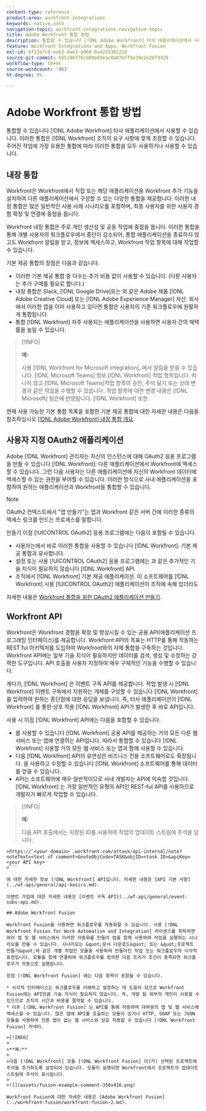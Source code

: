 ```yaml
---
content-type: reference
product-area: workfront-integrations
keywords: native,ootb
navigation-topic: workfront-integrations-navigation-topic
title: Adobe Workfront 통합 방법
description: 통합할 수 있습니다 [!DNL Adobe Workfront] 타사 애플리케이션에서 사용할 수 있습니다. 이러한 통합은 [!DNL Workfront] 조직의 요구 사항에 맞게 조정할 수 있습니다. 주어진 작업에 가장 유용한 통합에 따라 이러한 통합을 모두 사용하거나 사용할 수 있습니다.
feature: Workfront Integrations and Apps, Workfront Fusion
exl-id: bf13a7c9-eab3-4ae3-a060-8a422236122d
source-git-commit: 685186f76cd89e69eac0a07bff9a39e2e28f9429
workflow-type: tm+mt
source-wordcount: '963'
ht-degree: 0%

---
```


# Adobe Workfront 통합 방법

통합할 수 있습니다 [!DNL Adobe Workfront] 타사 애플리케이션에서 사용할 수 있습니다. 이러한 통합은 [!DNL Workfront] 조직의 요구 사항에 맞게 조정할 수 있습니다. 주어진 작업에 가장 유용한 통합에 따라 이러한 통합을 모두 사용하거나 사용할 수 있습니다.

## 내장 통합

Workfront은 Workfront에서 직접 또는 해당 애플리케이션용 Workfront 추가 기능을 설치하여 다른 애플리케이션에서 구성할 수 있는 다양한 통합을 제공합니다. 이러한 내장 통합은 많은 일반적인 사용 사례 시나리오를 포함하며, 최종 사용자를 위한 사용자 경험 확장 및 연결에 중점을 둡니다.

Workfront 내장 통합은 주로 개인 생산성 및 공동 작업에 중점을 둡니다. 이러한 통합을 통해 개별 사용자의 워크플로우에서 중단이 감소되어, 통합 애플리케이션을 종료하지 않고도 Workfront 알림을 받고, 정보에 액세스하고, Workfront 작업 항목에 대해 작업할 수 있습니다.

기본 제공 통합의 장점은 다음과 같습니다.

* 이러한 기본 제공 통합 중 다수는 추가 비용 없이 사용할 수 있습니다. (다른 사용자는 추가 구매를 필요로 합니다.)
* 내장 통합은 Slack, [!DNL Google Drive]또는 와 같은 Adobe 제품 [!DNL Adobe Creative Cloud] 또는 [!DNL Adobe Experience Manager] 자산. 회사에서 이러한 앱을 이미 사용하고 있다면 통합은 사용자의 기존 워크플로우에 원활하게 통합됩니다.
* 통합 [!DNL Workfront] 자주 사용되는 애플리케이션을 사용하면 사용자 간의 채택률을 높일 수 있습니다.

>[!INFO]
>
>**예:**
>
>사용 [!DNL Workfront for Microsoft integration], 에서 알림을 받을 수 있습니다. [!DNL Microsoft Teams] 정보 [!DNL Workfront] 작업 항목입니다. 떠나지 않고 [!DNL Microsoft Teams]작업 항목의 승인, 주석 달기 또는 상태 변경과 같은 작업을 수행할 수 있습니다. 작업 항목에 대한 변경 내용은 [!DNL Microsoft] 팀은에 반영됩니다. [!DNL Workfront] 또한.

현재 사용 가능한 기본 통합 목록을 포함한 기본 제공 통합에 대한 자세한 내용은 다음을 참조하십시오 [[!DNL Adobe Workfront] 내장 통합 개요](../workfront-integrations-and-apps/built-in-integrations-non-admin.md).

## 사용자 지정 OAuth2 애플리케이션

Adobe [!DNL Workfront] 관리자는 자신의 인스턴스에 대해 OAuth2 응용 프로그램을 만들 수 있습니다 [!DNL Workfront]: 다른 애플리케이션에서 Workfront에 액세스할 수 있습니다. 그런 다음 사용자는 다른 애플리케이션에 자신의 Workfront 데이터에 액세스할 수 있는 권한을 부여할 수 있습니다. 이러한 방식으로 사내 애플리케이션을 포함하여 원하는 애플리케이션과 Workfront을 통합할 수 있습니다.

>[!NOTE]
>
>OAuth2 컨텍스트에서 &quot;앱 만들기&quot;는 앱과 Workfront 같은 서버 간에 이러한 종류의 액세스 링크를 만드는 프로세스를 말합니다.

만들기 이점 [!UICONTROL OAuth2] 응용 프로그램에는 다음이 포함될 수 있습니다.

* 사용자는에서 바로 이러한 통합을 사용할 수 있습니다 [!DNL Workfront]: 기본 제공 통합과 유사합니다.
* 설정 또는 사용 [!UICONTROL OAuth2] 응용 프로그램에는 과 같은 추가적인 기술 지식이 필요하지 않습니다 [!DNL Workfront] API.
* 조직에서 [!DNL Workfront] 기본 제공 애플리케이션. 이 소프트웨어를 [!DNL Workfront] 사용 [!UICONTROL OAuth2] 애플리케이션이 조직에 속해 있더라도

자세한 내용은 [Workfront 통합을 위한 OAuth2 애플리케이션 만들기](../administration-and-setup/configure-integrations/create-oauth-application.md).

## Workfront API

Workfront은 Workfront 경험을 확장 및 향상시킬 수 있는 공용 API(애플리케이션 프로그래밍 인터페이스)를 제공합니다. Workfront API의 목표는 HTTP를 통해 작동하는 REST ful 아키텍처를 도입하여 Workfront와의 자체 통합을 구축하는 것입니다. Workfront API에는 일부 기술 지식이 필요하지만 데이터를 검색, 생성 및 수정하는 강력한 도구입니다. API 호출을 사용자 지정하여 매우 구체적인 기능을 수행할 수 있습니다.

게다가, [!DNL Workfront] 은 이벤트 구독 API를 제공합니다. 작업 발생 시 [!DNL Workfront] 이벤트 구독에서 지원하는 개체를 구성할 수 있습니다 [!DNL Workfront] 를 입력하여 원하는 종단점에 대한 응답을 보냅니다. 즉, 타사 애플리케이션이 [!DNL Workfront] 를 통한 상호 작용 [!DNL Workfront] API가 발생한 후 바로 API입니다.

사용 시 이점 [!DNL Workfront] API에는 다음을 포함할 수 있습니다.

* 를 사용할 수 있습니다 [!DNL Workfront] 공용 API를 제공하는 거의 모든 다른 웹 서비스 또는 앱에 연결하는 API입니다. 따라서 통합할 수 있습니다 [!DNL Workfront] 사용할 거의 모든 웹 서비스 또는 앱과 함께 사용할 수 있습니다.
* 다음 [!DNL Workfront] API의 유연성은 비즈니스 전용 소프트웨어로도 확장됩니다. 을 사용하고 수정할 수 있습니다 [!DNL Workfront] 소프트웨어를 통해 데이터를 얻을 수 있습니다.
* API는 소프트웨어에 매우 일반적이므로 사내 개발자는 API에 익숙할 것입니다. [!DNL Workfront] 는 가장 일반적인 유형의 API인 REST-ful API를 사용하므로 개발자가 빠르게 작업할 수 있습니다.

>[!INFO]
>
>**예:**
>
>다음 API 호출에서는 지정된 ID를 사용하여 작업의 업데이트 스트림에 주석을 답니다.
>
>
```
>https://`<your domain>`.workfront.com/attask/api-internal/note?noteText=<text of comment>&noteObjCode=TASK&objID=<task ID>&apiKey=<your API key>
>```

에 대한 자세한 정보 [!DNL Workfront] API입니다. 자세한 내용은 [API 기본 사항](../wf-api/general/api-basics.md).

이벤트 가입에 대한 자세한 내용은 [이벤트 구독 API](../wf-api/general/event-subs-api.md).

## Adobe Workfront Fusion

Workfront Fusion을 사용하면 워크플로우를 자동화할 수 있습니다. 사용 [!DNL Workfront Fusion for Work Automation and Integration] 라이센스를 취득하면 여러 앱 및 웹 서비스에서 이러한 자동화를 만들어 앱을 함께 사용하여 작업을 실행하는 시나리오를 만들 수 있습니다. 시나리오는 &quot;문서 다운로드&quot; 또는 &quot;프로젝트 만들기&quot;와 같은 개별 작업인 모듈을 사용하여 만들어진 작업 또는 워크플로우의 시각적 표현입니다. 모듈을 함께 연결하여 워크플로우를 정의한 다음 트리거 조건이 충족되면 워크플로우가 자동으로 실행됩니다.

장점 [!DNL Workfront Fusion] 에는 다음 항목이 포함될 수 있습니다.

* 시각적 인터페이스는 워크플로우를 이해하고 설정하는 데 도움이 되므로 Workfront Fusion에는 API만큼 기술 지식이 필요하지 않습니다. 즉, 개발 팀 외부의 개인이 사용할 수 있으므로 조직의 시간과 비용을 절약할 수 있습니다.
* 이후 [!DNL Workfront Fusion] 는 API를 통해 작동하며 대부분의 앱 및 웹 서비스에 액세스할 수 있습니다. 많은 앱에 API를 호출하는 모듈이 있거나 HTTP, SOAP 또는 JSON 모듈을 사용하여 전용 앱이 없는 웹 서비스와 상호 작용할 수 있습니다 [!DNL Workfront Fusion] 커넥터.

>[!INFO]
>
>**예:**
>
>다음 [!DNL Workfront] 모듈 [!DNL Workfront Fusion] 이(가) 선택된 프로젝트에 주석을 추가하도록 설정되어 있습니다. 모듈이 실행되면 Workfront에서 프로젝트의 업데이트 스트림에 주석이 표시됩니다.
>
>![](assets/fusion-example-comment-350x416.png)

Workfront Fusion에 대한 자세한 내용은 [Adobe Workfront Fusion](../workfront-fusion/workfront-fusion-2.md).
